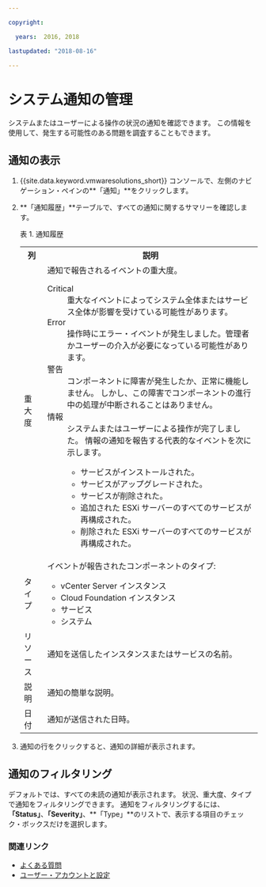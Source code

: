 ```yaml
---

copyright:

  years:  2016, 2018

lastupdated: "2018-08-16"

---
```


# システム通知の管理

システムまたはユーザーによる操作の状況の通知を確認できます。 この情報を使用して、発生する可能性のある問題を調査することもできます。

## 通知の表示

1. {{site.data.keyword.vmwaresolutions_short}} コンソールで、左側のナビゲーション・ペインの**「通知」**をクリックします。
2. **「通知履歴」**テーブルで、すべての通知に関するサマリーを確認します。

   表 1. 通知履歴

    <table>
      <tr>
        <th>列</th>
        <th>説明</th>
      </tr>
      <tr>
        <td>重大度</td>
        <td>通知で報告されるイベントの重大度。
          <dl class="dl">
          <dt class="dt dlterm">Critical</dt>
          <dd class="dd">重大なイベントによってシステム全体またはサービス全体が影響を受けている可能性があります。</dd>
          <dt class="dt dlterm">Error</dt>
          <dd class="dd">操作時にエラー・イベントが発生しました。管理者かユーザーの介入が必要になっている可能性があります。</dd>
          <dt class="dt dlterm">警告</dt>
          <dd class="dd">コンポーネントに障害が発生したか、正常に機能しません。 しかし、この障害でコンポーネントの進行中の処理が中断されることはありません。</dd>
            <dt class="dt dlterm">情報</dt>
            <dd class="dd">システムまたはユーザーによる操作が完了しました。 情報の通知を報告する代表的なイベントを次に示します。
              <ul class="ul">
                <li class="li">サービスがインストールされた。</li>
                <li class="li">サービスがアップグレードされた。</li>
                <li class="li">サービスが削除された。</li>
                <li class="li">追加された ESXi サーバーのすべてのサービスが再構成された。</li>
                <li class="li">削除された ESXi サーバーのすべてのサービスが再構成された。</li>
              </ul>
            </dd>
          </dl>
        </td>
       </tr>
       <tr>
         <td>タイプ</td>
         <td>イベントが報告されたコンポーネントのタイプ:<ul><li>vCenter Server インスタンス</li><li>Cloud Foundation インスタンス</li><li>サービス</li><li>システム</li></ul></td>
       </tr>
       <tr>
         <td>リソース</td>
         <td>通知を送信したインスタンスまたはサービスの名前。</td>
       </tr>
       <tr>
         <td>説明</td>
         <td>通知の簡単な説明。</td>
       </tr>
       <tr>
         <td>日付</td>
         <td>通知が送信された日時。</td>
       </tr>
    </table>                                       

3. 通知の行をクリックすると、通知の詳細が表示されます。

## 通知のフィルタリング

デフォルトでは、すべての未読の通知が表示されます。 状況、重大度、タイプで通知をフィルタリングできます。 通知をフィルタリングするには、**「Status」**、**「Severity」**、**「Type」**のリストで、表示する項目のチェック・ボックスだけを選択します。

### 関連リンク

* [よくある質問](faq.html)
* [ユーザー・アカウントと設定](useraccount.html)
